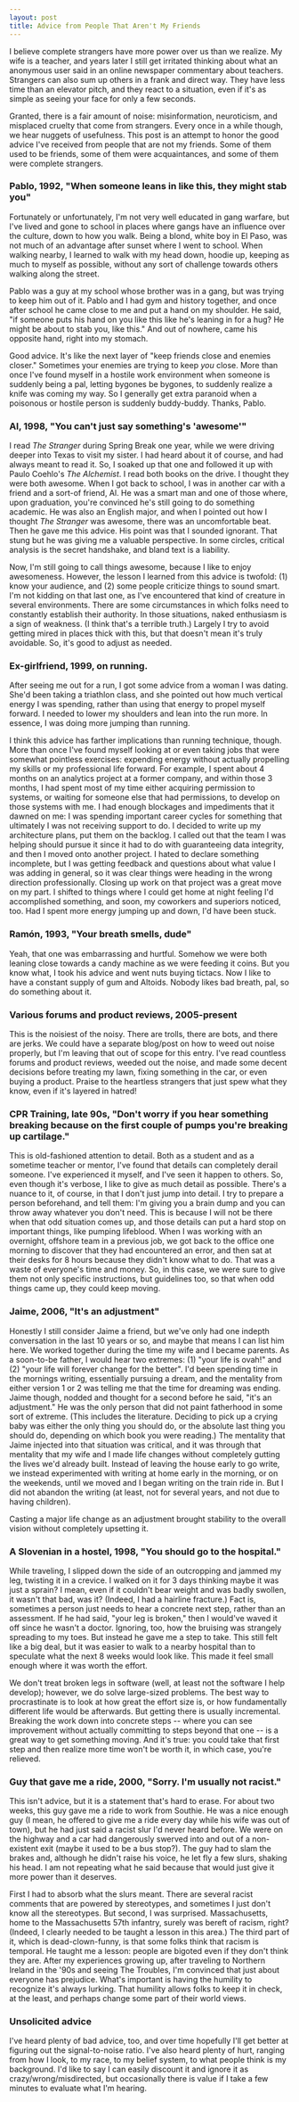 ```yaml
---
layout: post
title: Advice from People That Aren't My Friends
---
```


I believe complete strangers have more power over us than we realize. My wife is a teacher, and years later I still get irritated thinking about what an anonymous user said in an online newspaper commentary about teachers. Strangers can also sum up others in a frank and direct way. They have less time than an elevator pitch, and they react to a situation, even if it's as simple as seeing your face for only a few seconds.

Granted, there is a fair amount of noise: misinformation, neuroticism, and misplaced cruelty that come from strangers. Every once in a while though, we hear nuggets of usefulness. This post is an attempt to honor the good advice I've received from people that are not my friends. Some of them used to be friends, some of them were acquaintances, and some of them were complete strangers.

### Pablo, 1992, "When someone leans in like this, they might stab you"
Fortunately or unfortunately, I'm not very well educated in gang warfare, but I've lived and gone to school in places where gangs have an influence over the culture, down to how you walk. Being a blond, white boy in El Paso, was not much of an advantage after sunset where I went to school. When walking nearby, I learned to walk with my head down, hoodie up, keeping as much to myself as possible, without any sort of challenge towards others walking along the street. 

Pablo was a guy at my school whose brother was in a gang, but was trying to keep him out of it. Pablo and I had gym and history together, and once after school he came close to me and put a hand on my shoulder. He said, "if someone puts his hand on you like this like he's leaning in for a hug? He might be about to stab you, like this." And out of nowhere, came his opposite hand, right into my stomach. 

Good advice. It's like the next layer of "keep friends close and enemies closer." Sometimes your enemies are trying to keep _you_ close. More than once I've found myself in a hostile work environment when someone is suddenly being a pal, letting bygones be bygones, to suddenly realize a knife was coming my way. So I generally get extra paranoid when a poisonous or hostile person is suddenly buddy-buddy. Thanks, Pablo.

### Al, 1998, "You can't just say something's 'awesome'"
I read _The Stranger_ during Spring Break one year, while we were driving deeper into Texas to visit my sister. I had heard about it of course, and had always meant to read it. So, I soaked up that one and followed it up with Paulo Coehlo's _The Alchemist_. I read both books on the drive. I thought they were both awesome. When I got back to school, I was in another car with a friend and a sort-of friend, Al. He was a smart man and one of those where, upon graduation, you're convinced he's still going to do something academic. He was also an English major, and when I pointed out how I thought _The Stranger_ was awesome, there was an uncomfortable beat. Then he gave me this advice. His point was that I sounded ignorant. That stung but he was giving me a valuable perspective. In some circles, critical analysis is the secret handshake, and bland text is a liability.

Now, I'm still going to call things awesome, because I like to enjoy awesomeness. However, the lesson I learned from this advice is twofold: (1) know your audience, and (2) some people criticize things to sound smart. I'm not kidding on that last one, as I've encountered that kind of creature in several environments. There are some circumstances in which folks need to constantly establish their authority. In those situations, naked enthusiasm is a sign of weakness. (I think that's a terrible truth.) Largely I try to avoid getting mired in places thick with this, but that doesn't mean it's truly avoidable. So, it's good to adjust as needed. 

### Ex-girlfriend, 1999, on running.
After seeing me out for a run, I got some advice from a woman I was dating. She'd been taking a triathlon class, and she pointed out how much vertical energy I was spending, rather than using that energy to propel myself forward. I needed to lower my shoulders and lean into the run more. In essence, I was doing more jumping than running.

I think this advice has farther implications than running technique, though. More than once I've found myself looking at or even taking jobs that were somewhat pointless exercises: expending energy without actually propelling my skills or my professional life forward. For example, I spent about 4 months on an analytics project at a former company, and within those 3 months, I had spent most of my time either acquiring permission to systems, or waiting for someone else that had permissions, to develop on those systems with me. I had enough blockages and impediments that it dawned on me: I was spending important career cycles for something that ultimately I was not receiving support to do. I decided to write up my architecture plans, put them on the backlog. I called out that the team I was helping should pursue it since it had to do with guaranteeing data integrity, and then I moved onto another project. I hated to declare something incomplete, but I was getting feedback and questions about what value I was adding in general, so it was clear things were heading in the wrong direction professionally. Closing up work on that project was a great move on my part. I shifted to things where I could get home at night feeling I'd accomplished something, and soon, my coworkers and superiors noticed, too. Had I spent more energy jumping up and down, I'd have been stuck.

### Ramón, 1993, "Your breath smells, dude"
Yeah, that one was embarrassing and hurtful. Somehow we were both leaning close towards a candy machine as we were feeding it coins. But you know what, I took his advice and went nuts buying tictacs. Now I like to have a constant supply of gum and Altoids. Nobody likes bad breath, pal, so do something about it.

### Various forums and product reviews, 2005-present
This is the noisiest of the noisy. There are trolls, there are bots, and there are jerks. We could have a separate blog/post on how to weed out noise properly, but I'm leaving that out of scope for this entry. I've read countless forums and product reviews, weeded out the noise, and made some decent decisions before treating my lawn, fixing something in the car, or even buying a product. Praise to the heartless strangers that just spew what they know, even if it's layered in hatred!

### CPR Training, late 90s, "Don't worry if you hear something breaking because on the first couple of pumps you're breaking up cartilage."
This is old-fashioned attention to detail. Both as a student and as a sometime teacher or mentor, I've found that details can completely derail someone. I've experienced it myself, and I've seen it happen to others. So, even though it's verbose, I like to give as much detail as possible. There's a nuance to it, of course, in that I don't just jump into detail. I try to prepare a person beforehand, and tell them: I'm giving you a brain dump and you can throw away whatever you don't need. This is because I will not be there when that odd situation comes up, and those details can put a hard stop on important things, like pumping lifeblood. When I was working with an overnight, offshore team in a previous job, we got back to the office one morning to discover that they had encountered an error, and then sat at their desks for 8 hours because they didn't know what to do. That was a waste of everyone's time and money. So, in this case, we were sure to give them not only specific instructions, but guidelines too, so that when odd things came up, they could keep moving.

### Jaime, 2006, "It's an adjustment"
Honestly I still consider Jaime a friend, but we've only had one indepth conversation in the last 10 years or so, and maybe that means I can list him here. We worked together during the time my wife and I became parents. As a soon-to-be father, I would hear two extremes: (1) "your life is ovah!" and (2) "your life will forever change for the better". I'd been spending time in the mornings writing, essentially pursuing a dream, and the mentality from either version 1 or 2 was telling me that the time for dreaming was ending. Jaime though, nodded and thought for a second before he said, "it's an adjustment." He was the only person that did not paint fatherhood in some sort of extreme. (This includes the literature. Deciding to pick up a crying baby was either the only thing you should do, or the absolute last thing you should do, depending on which book you were reading.) The mentality that Jaime injected into that situation was critical, and it was through that mentality that my wife and I made life changes without completely gutting the lives we'd already built. Instead of leaving the house early to go write, we instead experimented with writing at home early in the morning, or on the weekends, until we moved and I began writing on the train ride in. But I did not abandon the writing (at least, not for several years, and not due to having children).

Casting a major life change as an adjustment brought stability to the overall vision without completely upsetting it.

### A Slovenian in a hostel, 1998, "You should go to the hospital."
While traveling, I slipped down the side of an outcropping and jammed my leg, twisting it in a crevice. I walked on it for 3 days thinking maybe it was just a sprain? I mean, even if it couldn't bear weight and was badly swollen, it wasn't that bad, was it? (Indeed, I had a hairline fracture.) Fact is, sometimes a person just needs to hear a concrete next step, rather than an assessment. If he had said, "your leg is broken," then I would've waved it off since he wasn't a doctor. Ignoring, too, how the bruising was strangely spreading to my toes. But instead he gave me a step to take. This still felt like a big deal, but it was easier to walk to a nearby hospital than to speculate what the next 8 weeks would look like. This made it feel small enough where it was worth the effort.

We don't treat broken legs in software (well, at least not the software I help develop); however, we do solve large-sized problems. The best way to procrastinate is to look at how great the effort size is, or how fundamentally different life would be afterwards. But getting there is usually incremental. Breaking the work down into concrete steps -- where you can see improvement without actually committing to steps beyond that one -- is a great way to get something moving. And it's true: you could take that first step and then realize more time won't be worth it, in which case, you're relieved.

### Guy that gave me a ride, 2000, "Sorry. I'm usually not racist."
This isn't advice, but it is a statement that's hard to erase. For about two weeks, this guy gave me a ride to work from Southie. He was a nice enough guy (I mean, he offered to give me a ride every day while his wife was out of town), but he had just said a racist slur I'd never heard before. We were on the highway and a car had dangerously swerved into and out of a non-existent exit (maybe it used to be a bus stop?). The guy had to slam the brakes and, although he didn't raise his voice, he let fly a few slurs, shaking his head. I am not repeating what he said because that would just give it more power than it deserves. 

First I had to absorb what the slurs meant. There are several racist comments that are powered by stereotypes, and sometimes I just don't know all the stereotypes. But second, I was surprised. Massachusetts, home to the Massachusetts 57th infantry, surely was bereft of racism, right? (Indeed, I clearly needed to be taught a lesson in this area.) The third part of it, which is dead-clown-funny, is that some folks think that racism is temporal. He taught me a lesson: people are bigoted even if they don't think they are. After my experiences growing up, after traveling to Northern Ireland in the '90s and seeing The Troubles, I'm convinced that just about everyone has prejudice. What's important is having the humility to recognize it's always lurking. That humility allows folks to keep it in check, at the least, and perhaps change some part of their world views.

### Unsolicited advice
I've heard plenty of bad advice, too, and over time hopefully I'll get better at figuring out the signal-to-noise ratio. I've also heard plenty of hurt, ranging from how I look, to my race, to my belief system, to what people think is my background. I'd like to say I can easily discount it and ignore it as crazy/wrong/misdirected, but  occasionally there is value if I take a few minutes to evaluate what I'm hearing. 
